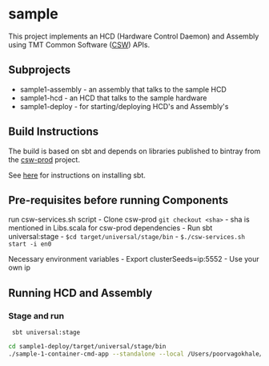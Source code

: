 # sample

This project implements an HCD (Hardware Control Daemon) and Assembly using 
TMT Common Software ([CSW](https://github.com/tmtsoftware/csw-prod)) APIs. 

## Subprojects

* sample1-assembly - an assembly that talks to the sample HCD
* sample1-hcd - an HCD that talks to the sample hardware
* sample1-deploy - for starting/deploying HCD's and Assembly's

## Build Instructions

The build is based on sbt and depends on libraries published to bintray from the 
[csw-prod](https://github.com/tmtsoftware/csw-prod) project.

See [here](https://www.scala-sbt.org/1.0/docs/Setup.html) for instructions on installing sbt.


## Pre-requisites before running Components

run csw-services.sh script
    - Clone csw-prod
    ```git checkout <sha>``` - sha is mentioned in Libs.scala for csw-prod dependencies
    - Run sbt universal:stage
    - ```$cd target/universal/stage/bin```
    - ```$./csw-services.sh start -i en0```

Necessary environment variables  - 
Export clusterSeeds=ip:5552 - Use your own ip

## Running HCD and Assembly

### Stage and run
   ```sbtshell
    sbt universal:stage
```
 ```bash
 cd sample1-deploy/target/universal/stage/bin
 ./sample-1-container-cmd-app --standalone --local /Users/poorvagokhale/TMT/spikes/sample1/sample1-deploy/src/main/resources/Sample1AssemblyStandalone.conf
 ```

 
